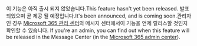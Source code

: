 <span data-ttu-id="9f9a9-101">이 기능은 아직 출시 되지 않았습니다.</span><span class="sxs-lookup"><span data-stu-id="9f9a9-101">This feature hasn't yet been released.</span></span> <span data-ttu-id="9f9a9-102">발표 되었으며 곧 제공 될 예정입니다.</span><span class="sxs-lookup"><span data-stu-id="9f9a9-102">It's been announced, and is coming soon.</span></span><span data-ttu-id="9f9a9-103">관리자 인 경우 [Microsoft 365 관리 센터](https://portal.office.com/adminportal/home)의 메시지 센터에서이 기능을 언제 릴리스할 것인지 확인할 수 있습니다.</span><span class="sxs-lookup"><span data-stu-id="9f9a9-103"> If you're an admin, you can find out when this feature will be released in the Message Center (in the [Microsoft 365 admin center](https://portal.office.com/adminportal/home)).</span></span>